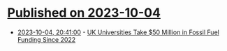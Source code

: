 # [Published on 2023-10-04](index.md)

* [2023-10-04, 20:41:00](https://news.slashdot.org/story/23/10/04/1937224/uk-universities-take-50-million-in-fossil-fuel-funding-since-2022?utm_source=rss1.0mainlinkanon&utm_medium=feed) - [UK Universities Take $50 Million in Fossil Fuel Funding Since 2022](https://news.slashdot.org/story/23/10/04/1937224/uk-universities-take-50-million-in-fossil-fuel-funding-since-2022?utm_source=rss1.0mainlinkanon&utm_medium=feed)
